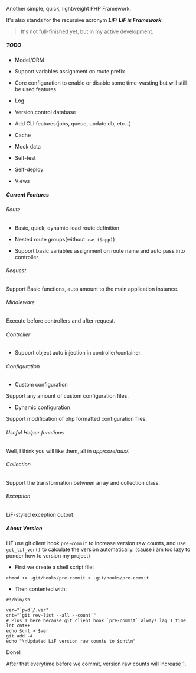 Another simple, quick, lightweight PHP Framework.

It's also stands for the recursive acronym ___LiF: LiF is Framework___.

> It's not full-finished yet, but in my active development.

##### TODO

- Model/ORM

- Support variables assignment on route prefix

- Core configuration to enable or disable some time-wasting but will still be used features

- Log

- Version control database

- Add CLI features(jobs, queue, update db, etc...)

- Cache

- Mock data

- Self-test

- Self-deploy

- Views

##### Current Features

###### Route

- Basic, quick, dynamic-load route definition

- Nested route groups(without `use ($app)`)

- Support basic variables assignment on route name and auto pass into controller

###### Request

Support Basic functions, auto amount to the main application instance.

###### Middleware

Execute before controllers and after request.

###### Controller

- Support object auto injection in controller/container.

###### Configuration

- Custom configuration

Support any amount of custom configuration files.

- Dynamic configuration

Support modification of php formatted configuration files.

###### Useful Helper functions

Well, I think you will like them, all in _app/core/aux/_.

###### Collection

Support the transformation between array and collection class.

###### Exception

LiF-styled exception output.

##### About Version

LiF use git client hook `pre-commit` to increase version raw counts, and use `get_lif_ver()` to calculate the version automatically. (cause i am too lazy to ponder how to version my project)

- First we create a shell script file:

```
chmod +x .git/hooks/pre-commit > .git/hooks/pre-commit
```

- Then contented with:

``` shell
#!/bin/sh

ver="`pwd`/.ver"
cnt="`git rev-list --all --count`"
# Plus 1 here because git client hook `pre-commit` always lag 1 time
let cnt++
echo $cnt > $ver
git add -A
echo "\nUpdated LiF version raw counts to $cnt\n"
```

Done!

After that everytime before we commit, version raw counts will increase 1.
